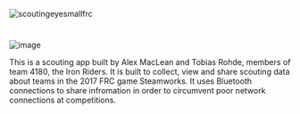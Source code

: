 ![scoutingeyesmallfrc](https://cloud.githubusercontent.com/assets/8658063/24182582/11ed77d0-0e80-11e7-8ec2-6f5a9ec4e431.png)
#
![image](https://travis-ci.org/IronRiders/FRC-Scouting-App.svg?branch=master)

This is a scouting app built by Alex MacLean and Tobias Rohde, members of team 4180, the Iron Riders. It is built to collect, view and share scouting data about teams in the 2017 FRC game Steamworks. It uses Bluetooth connections to share infromation in order to circumvent poor network connections at competitions.


